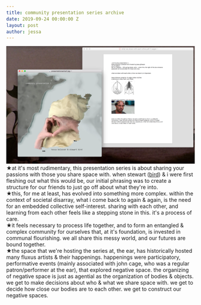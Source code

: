 ```yaml
---
title: community presentation series archive
date: 2019-09-24 00:00:00 Z
layout: post
author: jessa
---
```


<body>
	<p>
<img src="/images/finalpres.png" alt="presseries" width="800" ><br>
★at it's most rudimentary, this presentation series is about sharing your passions with those you share space with. when stewart (<a href="http://stewart-bird.com/">bird</a>) & i were first fleshing out what this would be, our initial phrasing was to create a structure for our friends to just go off about what they're into. <br>
★this, for me at least, has evolved into something more complex. within the context of societal disarray, what i come back to again & again, is the need for an embedded collective self-interest. sharing with each other, and learning from each other feels like a stepping stone in this. it's a process of care. <br>
★it feels necessary to process life together, and to form an entangled & complex community for ourselves that, at it's foundation, is invested in communal flourishing. we all share this messy world, and our futures are bound together. <br>
★the space that we're hosting the series at, the ear, has historically hosted many fluxus artists & their happenings. happenings were participatory, performative events (mainly associated with john cage, who was a regular patron/performer at the ear), that explored negative space. the organizing of negative space is just as agential as the organization of bodies & objects. we get to make decisions about who & what we share space with. we get to decide how close our bodies are to each other. we get to construct our negative spaces. 
</p>
</body>